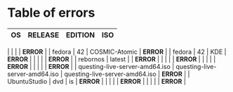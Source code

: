 # Table of errors
<!-- TABLE -->
| OS|RELEASE|EDITION|ISO |
|---|---|---|---|

|  |  |  | **ERROR** |
| fedora | 42 | COSMIC-Atomic | **ERROR** |
| fedora | 42 | KDE | **ERROR** |
|  |  |  | **ERROR** |
| rebornos | latest |  | **ERROR** |
|  |  |  | **ERROR** |
|  |  |  | **ERROR** |
|  |  |  | **ERROR** |
| questing-live-server-amd64.iso | questing-live-server-amd64.iso | questing-live-server-amd64.iso | **ERROR** |
| UbuntuStudio | dvd | is | **ERROR** |
|  |  |  | **ERROR** |
|  |  |  | **ERROR** |
